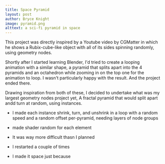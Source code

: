 ```yaml
---
title: Space Pyramid
layout: post
author: Bryce Knight
image: pyramid.png
alttext: a sci-fi pyramid in space
---
```


This project was directly inspired by a Youtube video by CGMatter in which he shows a Rubix-cube-like object with all of its sides spinning randomly, using geometry nodes.

Shortly after I started learning Blender, I'd tried to create a looping animation with a similar shape, a pyramid that splits apart into the 4 pyramids and an octahedron while zooming in on the top one for the animation to loop. I wasn't particularly happy with the result. And the project ended there.

Drawing inspiration from both of these, I decided to undertake what was my largest geometry nodes project yet, A fractal pyramid that would split apart andd turn at random, using instances.

- I made each instance shrink, turn, and unshrink in a loop with a random speed and a random offset per-pyramid, needing layers of node groups

- made shader random for each element

- It was way more difficult thasn I planned
- I restarted a couple of times

- I made it space just because
